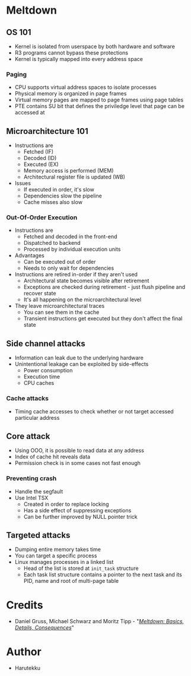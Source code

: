 # Meltdown
## OS 101
- Kernel is isolated from userspace by both hardware and software
- R3 programs cannot bypass these protections
- Kernel is typically mapped into every address space

### Paging
- CPU supports virtual address spaces to isolate processes
- Physical memory is organized in page frames
- Virtual memory pages are mapped to page frames using page tables
- PTE contains SU bit that defines the priviledge level that page can be accessed at

## Microarchitecture 101
- Instructions are 
  - Fetched (IF)
  - Decoded (ID)
  - Executed (EX)
  - Memory access is performed (MEM)
  - Architectural register file is updated (WB)
- Issues
  - If executed in order, it's slow
  - Dependencies slow the pipeline
  - Cache misses also slow

### Out-Of-Order Execution
- Instructions are
  - Fetched and decoded in the front-end
  - Dispatched to backend
  - Processed by individual execution units
- Advantages
  - Can be executed out of order
  - Needs to only wait for dependencies
- Instructions are retired in-order if they aren't used
  - Architectural state becomes visible after retirement
  - Exceptions are checked during retirement - just flush pipeline and recover state
  - It's all happening on the microarchitectural level
- They leave microarchitectural traces
  - You can see them in the cache
  - Transient instructions get executed but they don't affect the final state

## Side channel attacks
- Information can leak due to the underlying hardware
- Unintentional leakage can be exploited by side-effects
  - Power consumption
  - Execution time
  - CPU caches

### Cache attacks
- Timing cache accesses to check whether or not target accessed particular address

## Core attack
- Using OOO, it is possible to read data at any address
- Index of cache hit reveals data
- Permission check is in some cases not fast enough

### Preventing crash
- Handle the segfault
- Use Intel TSX
  - Created in order to replace locking
  - Has a side effect of suppressing exceptions
  - Can be further improved by NULL pointer trick

## Targeted attacks
- Dumping entire memory takes time
- You can target a specific process
- Linux manages processes in a linked list
  - Head of the list is stored at `init_task` structure
  - Each task list structure contains a pointer to the next task and its PID, name and root of multi-page table

# Credits
- Daniel Gruss, Michael Schwarz and Moritz Tipp - "_[Meltdown: Basics, Details, Consequences](https://youtu.be/UTSJf05pw-0)_"

# Author
- Harutekku